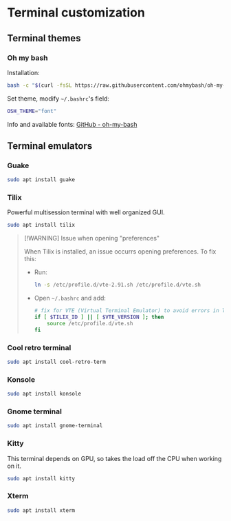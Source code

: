 # Terminal customization

## Terminal themes

### Oh my bash

Installation: 

```bash
bash -c "$(curl -fsSL https://raw.githubusercontent.com/ohmybash/oh-my-bash/master/tools/install.sh)"
```

Set theme, modify `~/.bashrc`'s field:

```bash
OSH_THEME="font"
```

Info and available fonts: [GitHub - oh-my-bash](https://github.com/ohmybash/oh-my-bash/tree/master)

## Terminal emulators

### Guake

```bash
sudo apt install guake
```

### Tilix

Powerful multisession terminal with well organized GUI.

```bash
sudo apt install tilix
```

> [!WARNING] Issue when opening "preferences"
> 
> When Tilix is installed, an issue occurrs opening preferences. To fix this:
>
> - Run:
>  
>   ```bash
>   ln -s /etc/profile.d/vte-2.91.sh /etc/profile.d/vte.sh
>   ```
>
> - Open `~/.bashrc` and add:
>  
>   ```bash
>   # fix for VTE (Virtual Terminal Emulator) to avoid errors in Tilix's features
>   if [ $TILIX_ID ] || [ $VTE_VERSION ]; then
>       source /etc/profile.d/vte.sh
>   fi
>   ```

### Cool retro terminal

```bash
sudo apt install cool-retro-term
```

### Konsole

```bash
sudo apt install konsole
```

### Gnome terminal

```bash
sudo apt install gnome-terminal
```

### Kitty

This terminal depends on GPU, so takes the load off the CPU when working on it.

```bash
sudo apt install kitty
```

### Xterm

```bash
sudo apt install xterm
```